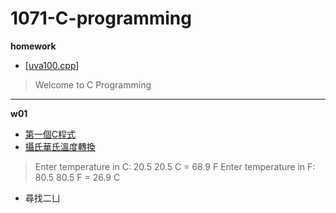 # 1071-C-programming
**homework**

 -  [[uva100.cpp](https://github.com/mirrortku/1071-C-programming/blob/master/homework/uva100.cpp "uva100.cpp")]

> Welcome to C Programming
****

**w01**

 

 - [ 第一個C程式](https://github.com/mirrortku/1071-C-programming/blob/master/w01/2018.9.11-1.cpp "2018.9.11-1.cpp")
 - [攝氏華氏溫度轉換](https://github.com/mirrortku/1071-C-programming/blob/master/w01/2018.9.12-2.cpp "2018.9.12-2.cpp")

> Enter temperature in C: 20.5
>  20.5 C = 68.9
>  F Enter temperature in F: 80.5
>  80.5 F = 26.9 C

 - 尋找二ㄩ

<!--stackedit_data:
eyJoaXN0b3J5IjpbMTUwMjk4ODQ1NF19
-->